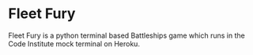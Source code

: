 # Fleet Fury

Fleet Fury is a python terminal based Battleships game which runs in the Code Institute mock terminal on Heroku.
 